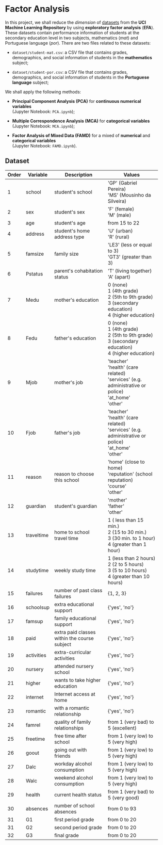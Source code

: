 # Factor Analysis

In this project, we shall reduce the *dimension* of [datasets](http://archive.ics.uci.edu/ml/datasets/Student+Performance) from the **UCI Machine Learning Repository** by using **exploratory factor analysis** (**EFA**). These datasets contain performance information of students at the secondary education level in two subjects, mathematics (*mat*) and Portuguese language (*por*). There are two files related to these datasets:

- `dataset/student-mat.csv`: a CSV file that contains grades, demographics, and social information of students in the **mathematics** subject;

- `dataset/student-por.csv`: a CSV file that contains grades, demographics, and social information of students in the **Portuguese language** subject;

We shall apply the following methods:

- **Principal Component Analysis (PCA)** for **continuous numerical variables**<br>
(Jupyter Notebook: `PCA.ipynb`);

- **Multiple Correspondence Analysis (MCA)** for **categorical variables**<br>
(Jupyter Notebook: `MCA.ipynb`);

- **Factor Analysis of Mixed Data (FAMD)** for a mixed of **numerical** and **categorical variables**<br>
(Jupyter Notebook: `FAMD.ipynb`).

## Dataset

| Order | Variable | Description | Values |
| --- | --- | --- | --- |
| 1 | school | student's school | 'GP' (Gabriel Pereira)<br> 'MS' (Mousinho da Silveira) |
| 2 | sex | student's sex | 'F' (female)<br> 'M' (male) |
| 3 | age | student's age | from 15 to 22 |
| 4 | address | student's home address type |'U' (urban)<br> 'R' (rural) |
| 5 | famsize | family size | 'LE3' (less or equal to 3)<br> 'GT3' (greater than 3) |
| 6 | Pstatus | parent's cohabitation status | 'T' (living together)<br> 'A' (apart) |
| 7 | Medu | mother's education | 0 (none)<br> 1 (4th grade)<br> 2 (5th to 9th grade)<br> 3 (secondary education)<br> 4 (higher education) |
| 8 | Fedu | father's education | 0 (none)<br> 1 (4th grade)<br> 2 (5th to 9th grade)<br> 3 (secondary education)<br> 4 (higher education) |
| 9 | Mjob | mother's job | 'teacher'<br> 'health' (care related)<br> 'services' (e.g. administrative or police)<br> 'at_home'<br> 'other' |
| 10 | Fjob | father's job | 'teacher'<br> 'health' (care related)<br> 'services' (e.g. administrative or police)<br> 'at_home'<br> 'other' |
| 11 | reason | reason to choose this school | 'home' (close to home)<br> 'reputation' (school reputation)<br> 'course'<br> 'other' |
| 12 | guardian | student's guardian | 'mother'<br> 'father'<br> 'other' |
| 13 | traveltime | home to school travel time | 1 ( less than 15 min.)<br> 2 (15 to 30 min.)<br> 3 (30 min. to 1 hour)<br> 4 (greater than 1 hour) |
| 14 | studytime | weekly study time | 1 (less than 2 hours)<br> 2 (2 to 5 hours)<br> 3 (5 to 10 hours)<br> 4 (greater than 10 hours) |
| 15 | failures | number of past class failures | {1, 2, 3} |
| 16 | schoolsup | extra educational support | {'yes', 'no'} |
| 17 | famsup | family educational support | {'yes', 'no'} |
| 18 | paid | extra paid classes within the course subject | {'yes', 'no'} |
| 19 | activities | extra-curricular activities | {'yes', 'no'} |
| 20 | nursery | attended nursery school | {'yes', 'no'} |
| 21 | higher | wants to take higher education | {'yes', 'no'} |
| 22 | internet | Internet access at home | {'yes', 'no'} |
| 23 | romantic | with a romantic relationship | {'yes', 'no'} |
| 24 | famrel | quality of family relationships | from 1 (very bad) to 5 (excellent) |
| 25 | freetime | free time after school | from 1 (very low) to 5 (very high) |
| 26 | goout | going out with friends | from 1 (very low) to 5 (very high) |
| 27 | Dalc | workday alcohol consumption | from 1 (very low) to 5 (very high) |
| 28 | Walc | weekend alcohol consumption | from 1 (very low) to 5 (very high) |
| 29 | health | current health status | from 1 (very bad) to 5 (very good) |
| 30 | absences | number of school absences | from 0 to 93 |
| 31 | G1 | first period grade | from 0 to 20 |
| 31 | G2 | second period grade | from 0 to 20 |
| 32 | G3 | final grade | from 0 to 20 |